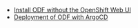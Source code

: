 - [Install ODF without the OpenShift Web UI](https://red-hat-storage.github.io/ocs-training/training/ocs4/odf4-install-no-ui.html)
- [Deployment of ODF with ArgoCD](https://github.com/red-hat-storage/argocd-odf)
